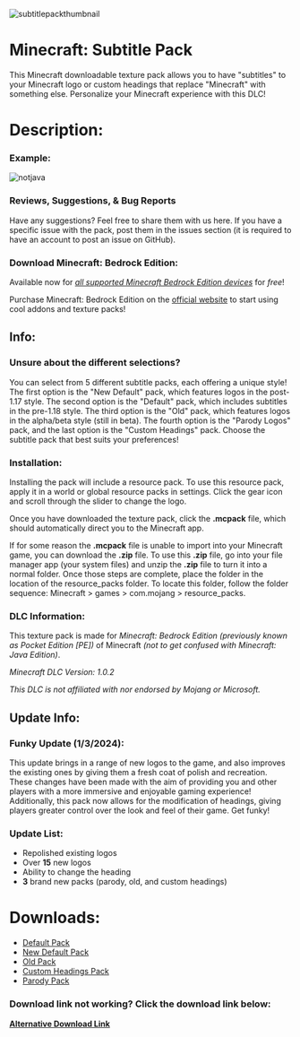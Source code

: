 ![subtitlepackthumbnail](https://github.com/ArchivedCodeGITHUB/Minecraft-Subtitle-Pack/assets/152086313/da54663c-37a2-4275-b29f-ed314e2f0c2c)

# Minecraft: Subtitle Pack
This Minecraft downloadable texture pack allows you to have "subtitles" to your Minecraft logo or custom headings that replace "Minecraft" with something else. Personalize your Minecraft experience with this DLC!

# Description:

### Example:
![notjava](https://github.com/ArchivedCodeGITHUB/Minecraft-Subtitle-Pack/assets/152086313/718171b5-85a8-437b-8ad8-ab61a6e86f3c)
 
### Reviews, Suggestions, & Bug Reports 
Have any suggestions? Feel free to share them with us here. If you have a specific issue with the pack, post them in the issues section (it is required to have an account to post an issue on GitHub).

### Download Minecraft: Bedrock Edition:
Available now for [*_all supported Minecraft Bedrock Edition devices_*](https://www.minecraft.net/en-us/article/java-or-bedrock-edition#:~:text=While%20the%20Java%20Edition%20is%20only%20available%20on,Android%2C%20iOS%2C%20Windows%20Mobile%20and%20Samsung%20Gear%20VR.) for *free*!

Purchase Minecraft: Bedrock Edition on the [official website](https://www.minecraft.net/en-us/about-minecraft) to start using cool addons and texture packs!

## Info:
### Unsure about the different selections?
You can select from 5 different subtitle packs, each offering a unique style! The first option is the "New Default" pack, which features logos in the post-1.17 style. The second option is the "Default" pack, which includes subtitles in the pre-1.18 style. The third option is the "Old" pack, which features logos in the alpha/beta style (still in beta). The fourth option is the "Parody Logos" pack, and the last option is the "Custom Headings" pack. Choose the subtitle pack that best suits your preferences!

### Installation:
Installing the pack will include a resource pack. To use this resource pack, apply it in a world or global resource packs in settings. Click the gear icon and scroll through the slider to change the logo.

Once you have downloaded the texture pack, click the **.mcpack** file, which should automatically direct you to the Minecraft app.

If for some reason the __.mcpack__ file is unable to import into your Minecraft game, you can download the **.zip** file. To use this **.zip** file, go into your file manager app (your system files) and unzip the **.zip** file to turn it into a normal folder. Once those steps are complete, place the folder in the location of the resource_packs folder. To locate this folder, follow the folder sequence: Minecraft > games > com.mojang > resource_packs.

### DLC Information:
This texture pack is made for *Minecraft: Bedrock Edition (previously known as Pocket Edition [PE])* of Minecraft *(not to get confused with Minecraft: Java Edition)*.

*Minecraft DLC Version: 1.0.2*

*This DLC is not affiliated with nor endorsed by Mojang or Microsoft.*

## Update Info:
### Funky Update (1/3/2024):

This update brings in a range of new logos to the game, and also improves the existing ones by giving them a fresh coat of polish and recreation. These changes have been made with the aim of providing you and other players with a more immersive and enjoyable gaming experience! Additionally, this pack now allows for the modification of headings, giving players greater control over the look and feel of their game. Get funky!

### Update List:

* Repolished existing logos
* Over **15** new logos
* Ability to change the heading
* **3** brand new packs (parody, old, and custom headings)

# Downloads:
* [Default Pack](https://drive.google.com/uc?export=download&id=1DG_2R3Z115J7gzJ3QdkgFaEb8WlDXPSI)
* [New Default Pack](https://drive.google.com/uc?export=download&id=19yEH_V3AsD7qvmzS5AU1r_yYkIq0VsA8)
* [Old Pack](https://drive.google.com/uc?export=download&id=1jX4hp9E5J2tAUDD3wNiz5Cw3_2NcuI3G)
* [Custom Headings Pack](https://drive.google.com/uc?export=download&id=1VOymo7NA7yy5Fx5lIa5sFoNcZedhmLfn)
* [Parody Pack](https://drive.google.com/uc?export=download&id=1fotMc9vzdvcdmKGbslRGzm0TXSlwBgJt)

### Download link not working? Click the download link below:
[**Alternative Download Link**](https://mega.nz/folder/hHdUTC5R#JvhigFYnJWbxmTCsT8uPIA)
